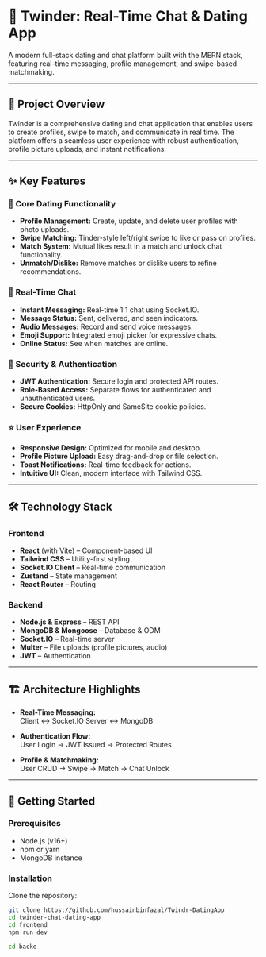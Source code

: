 # 💖 Twinder: Real-Time Chat & Dating App

A modern full-stack dating and chat platform built with the MERN stack, featuring real-time messaging, profile management, and swipe-based matchmaking.

---

## 🌟 Project Overview

Twinder is a comprehensive dating and chat application that enables users to create profiles, swipe to match, and communicate in real time. The platform offers a seamless user experience with robust authentication, profile picture uploads, and instant notifications.

---

## ✨ Key Features

### 🎯 Core Dating Functionality
- **Profile Management:** Create, update, and delete user profiles with photo uploads.
- **Swipe Matching:** Tinder-style left/right swipe to like or pass on profiles.
- **Match System:** Mutual likes result in a match and unlock chat functionality.
- **Unmatch/Dislike:** Remove matches or dislike users to refine recommendations.

### 💬 Real-Time Chat
- **Instant Messaging:** Real-time 1:1 chat using Socket.IO.
- **Message Status:** Sent, delivered, and seen indicators.
- **Audio Messages:** Record and send voice messages.
- **Emoji Support:** Integrated emoji picker for expressive chats.
- **Online Status:** See when matches are online.

### 🔐 Security & Authentication
- **JWT Authentication:** Secure login and protected API routes.
- **Role-Based Access:** Separate flows for authenticated and unauthenticated users.
- **Secure Cookies:** HttpOnly and SameSite cookie policies.

### ⭐ User Experience
- **Responsive Design:** Optimized for mobile and desktop.
- **Profile Picture Upload:** Easy drag-and-drop or file selection.
- **Toast Notifications:** Real-time feedback for actions.
- **Intuitive UI:** Clean, modern interface with Tailwind CSS.

---

## 🛠️ Technology Stack

### Frontend
- **React** (with Vite) – Component-based UI
- **Tailwind CSS** – Utility-first styling
- **Socket.IO Client** – Real-time communication
- **Zustand** – State management
- **React Router** – Routing

### Backend
- **Node.js & Express** – REST API
- **MongoDB & Mongoose** – Database & ODM
- **Socket.IO** – Real-time server
- **Multer** – File uploads (profile pictures, audio)
- **JWT** – Authentication

---

## 🏗️ Architecture Highlights

- **Real-Time Messaging:**  
  Client ↔ Socket.IO Server ↔ MongoDB

- **Authentication Flow:**  
  User Login → JWT Issued → Protected Routes

- **Profile & Matchmaking:**  
  User CRUD → Swipe → Match → Chat Unlock

---

## 🚀 Getting Started

### Prerequisites
- Node.js (v16+)
- npm or yarn
- MongoDB instance

### Installation

Clone the repository:
```sh
git clone https://github.com/hussainbinfazal/Twindr-DatingApp
cd twinder-chat-dating-app
cd frontend
npm run dev

cd backe